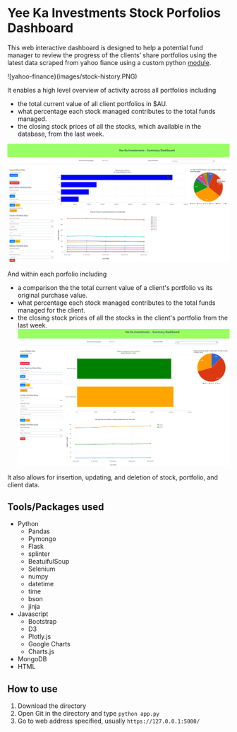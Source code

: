 # Yee Ka Investments Stock Porfolios Dashboard
This web interactive dashboard is designed to help a potential fund manager to review the progress of the clients’ share portfolios using the latest data scraped from yahoo fiance using a custom python [module](yahoo_finance_etl_module_2.py).

![yahoo-finance}(images/stock-history.PNG)

It enables a high level overview of activity across all portfolios including
- the total current value of all client portfolios in $AU.
- what percentage each stock managed contributes to the total funds managed.
- the closing stock prices of all the stocks, which available in the database, from the last week.

![All Portfolios](images/all-portfolios.PNG)



And within each porfolio including
- a comparison the the total current value of a client's portfolio vs its original purchase value.
- what percentage each stock managed contributes to the total funds managed for the client.
- the closing stock prices of all the stocks in the client's portfolio from the last week.
![Individual Portfolio](images/individual-portfolio.PNG)

It also allows for insertion, updating, and deletion of stock, portfolio, and client data.

## Tools/Packages used
- Python
  - Pandas
  - Pymongo
  - Flask
  - splinter
  - BeatuifulSoup
  - Selenium
  - numpy
  - datetime
  - time
  - bson
  - jinja
- Javascript
  - Bootstrap
  - D3
  - Plotly.js
  - Google Charts
  - Charts.js
- MongoDB
- HTML

## How to use
1) Download the directory
2) Open Git in the directory and type ``` python app.py ```
3) Go to web address specified, usually `https://127.0.0.1:5000/`
